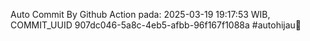 Auto Commit By Github Action pada: 2025-03-19 19:17:53 WIB, COMMIT_UUID 907dc046-5a8c-4eb5-afbb-96f167f1088a #autohijau🗿
